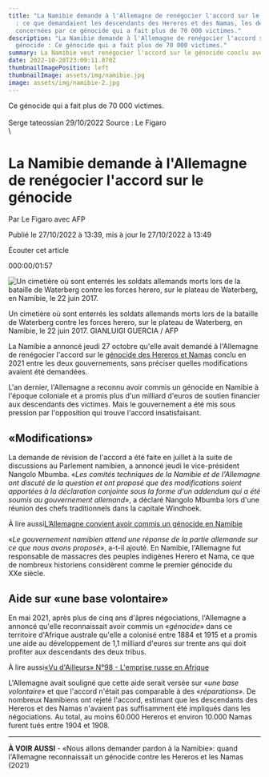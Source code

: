 ```yaml
---
title: "La Namibie demande à l'Allemagne de renégocier l'accord sur le génocide
  : ce que demandaient les descendants des Hereros et des Namas, les deux tribus
  concernées par ce génocide qui a fait plus de 70 000 victimes."
description: "La Namibie demande à l'Allemagne de renégocier l'accord sur le
  génocide : Ce génocide qui a fait plus de 70 000 victimes."
summary: La Namibie veut renégocier l'accord sur le génocide conclu avec l'Allemagne.
date: 2022-10-28T23:09:11.870Z
thumbnailImagePosition: left
thumbnailImage: assets/img/namibie.jpg
image: assets/img/namibie-2.jpg
---
```

Ce génocide qui a fait plus de 70 000 victimes.\
\
S﻿erge tateossian 29/10/2022   Source : Le Figaro\
\
<!--StartFragment-->

# La Namibie demande à l'Allemagne de renégocier l'accord sur le génocide

Par Le Figaro avec AFP

Publié le 27/10/2022 à 13:39, mis à jour le 27/10/2022 à 13:49

Écouter cet article

000:00/01:57

![Un cimetière où sont enterrés les soldats allemands morts lors de la bataille de Waterberg contre les forces herero, sur le plateau de Waterberg, en Namibie, le 22 juin 2017.](<>)

Un cimetière où sont enterrés les soldats allemands morts lors de la bataille de Waterberg contre les forces herero, sur le plateau de Waterberg, en Namibie, le 22 juin 2017. GIANLUIGI GUERCIA / AFP

La Namibie a annoncé jeudi 27 octobre qu'elle avait demandé à l'Allemagne de renégocier l'accord sur le [génocide des Hereros et Namas](https://www.lefigaro.fr/arts-expositions/2018/03/26/03015-20180326ARTFIG00021-expo-photo-hereros-et-des-nama-l-enfer-en-couleurs.php) conclu en 2021 entre les deux gouvernements, sans préciser quelles modifications avaient été demandées.

L'an dernier, l'Allemagne a reconnu avoir commis un génocide en Namibie à l'époque coloniale et a promis plus d'un milliard d'euros de soutien financier aux descendants des victimes. Mais le gouvernement a été mis sous pression par l'opposition qui trouve l'accord insatisfaisant.

## «Modifications»

La demande de révision de l'accord a été faite en juillet à la suite de discussions au Parlement namibien, a annoncé jeudi le vice-président Nangolo Mbumba. «*Les comités techniques de la Namibie et de l'Allemagne ont discuté de la question et ont proposé que des modifications soient apportées à la déclaration conjointe sous la forme d'un addendum qui a été soumis au gouvernement allemand*», a déclaré Nangolo Mbumba lors d'une réunion des chefs traditionnels dans la capitale Windhoek.

À lire aussi[L’Allemagne convient avoir commis un génocide en Namibie](https://www.lefigaro.fr/international/l-allemagne-convient-avoir-commis-un-genocide-en-namibie-20210528)

«*Le gouvernement namibien attend une réponse de la partie allemande sur ce que nous avons proposé*», a-t-il ajouté. En Namibie, l'Allemagne fut responsable de massacres des peuples indigènes Herero et Nama, ce que de nombreux historiens considèrent comme le premier génocide du XXe siècle.

## Aide sur «une base volontaire»

En mai 2021, après plus de cinq ans d'âpres négociations, l'Allemagne a annoncé qu'elle reconnaissait avoir commis un «*génocide*» dans ce territoire d'Afrique australe qu'elle a colonisé entre 1884 et 1915 et a promis une aide au développement de 1,1 milliard d'euros sur trente ans qui doit profiter aux descendants des deux tribus.

À lire aussi[«Vu d'Ailleurs» N°98 - L'emprise russe en Afrique](https://www.lefigaro.fr/international/vu-d-ailleurs-n098-l-emprise-russe-en-afrique-20221015)

L'Allemagne avait souligné que cette aide serait versée sur «*une base volontaire*» et que l'accord n'était pas comparable à des «*réparations*». De nombreux Namibiens ont rejeté l'accord, estimant que les descendants des Hereros et des Namas n'avaient pas suffisamment été impliqués dans les négociations. Au total, au moins 60.000 Hereros et environ 10.000 Namas furent tués entre 1904 et 1908.

- - -

**À VOIR AUSSI** - «Nous allons demander pardon à la Namibie»: quand l'Allemagne reconnaissait un génocide contre les Hereros et les Namas (2021)

<!--EndFragment-->